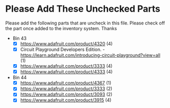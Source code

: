 # Please Add These Unchecked Parts

Please add the following parts that are uncheck in this file. Please check off the part once added to the inventory system. Thanks

- Bin 43
  - [x] https://www.adafruit.com/product/4320 (4)
  - [x] Circuit Playground Developers Edition. - https://learn.adafruit.com/introducing-circuit-playground?view=all (1)
  - [x] https://www.adafruit.com/product/3333 (4)
  - [x] https://www.adafruit.com/product/4333 (4)
- Bin 44
  - [x] https://www.adafruit.com/product/4367 (1)
  - [x] https://www.adafruit.com/product/3333 (2)
  - [x] https://www.adafruit.com/product/3093 (2)
  - [x] https://www.adafruit.com/product/3915 (4)
